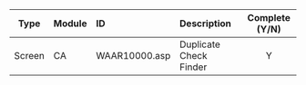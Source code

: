 Type | Module | ID | Description | Complete (Y/N) |
:---:|---|:---|:---|:---:|
Screen | CA | WAAR10000.asp | Duplicate Check Finder | Y | 